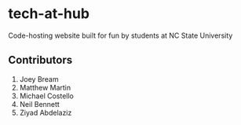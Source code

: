 # tech-at-hub
Code-hosting website built for fun by students at NC State University

## Contributors
1. Joey Bream
2. Matthew Martin
3. Michael Costello
4. Neil Bennett
5. Ziyad Abdelaziz